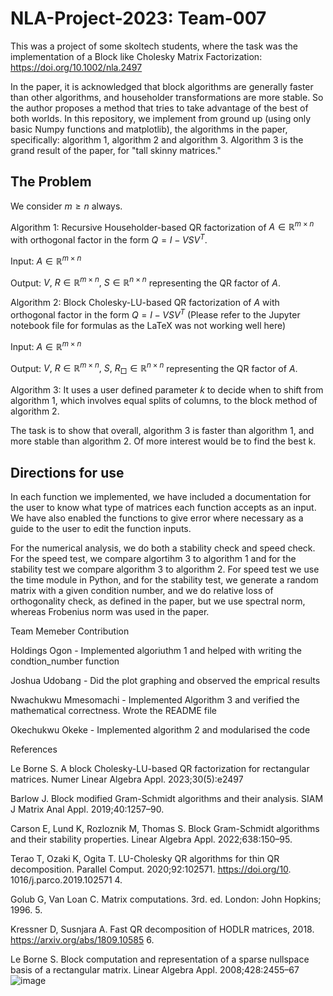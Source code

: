 # NLA-Project-2023: Team-007
This was a project of some skoltech students, where the task was the implementation of a Block like Cholesky Matrix Factorization: https://doi.org/10.1002/nla.2497

In the paper, it is acknowledged that block algorithms are generally faster than other algorithms, and householder transformations are more stable. So the author proposes a method that tries to take advantage of the best of both worlds. In this repository, we implement from ground up (using only basic Numpy functions and matplotlib), the algorithms in the paper, specifically: algorithm 1, algorithm 2 and algorithm 3. Algorithm 3 is the grand result of the paper, for "tall skinny matrices."

## The Problem
We consider $m \geq n$ always.

Algorithm 1: Recursive Householder-based QR factorization of $A \in \mathbb{R}^{m \times n}$ with orthogonal factor in the form $Q = I - VSV^T$.

Input: $A \in \mathbb{R}^{m \times n}$

Output: $V,\ R \in \mathbb{R}^{m \times n}, \ S \in \mathbb{R}^{n \times n}$ representing the QR factor of $A$.

Algorithm 2:  Block Cholesky-LU-based QR factorization of $A$ with orthogonal factor in the form $Q = I − VSV^T$ (Please refer to the Jupyter notebook file for formulas as the LaTeX was not working well here)

Input: $A \in \mathbb{R}^{m \times n}$

Output: $V,\ R \in \mathbb{R}^{m \times n}, \ S, \ R_{□} \in \mathbb{R}^{n \times n}$ representing the QR factor of $A$.

Algorithm 3: It uses a user defined parameter $k$ to decide when to shift from algorithm 1, which involves equal splits of columns, to the block method of algorithm 2.

The task is to show that overall, algorithm 3 is faster than algorithm 1, and more stable than algorithm 2. Of more interest would be to find the best k.

## Directions for use

In each function we implemented, we have included a documentation for the user to know what type of matrices each function accepts as an input. We have also enabled the functions to give error where necessary as a guide to the user to edit the function inputs.

For the numerical analysis, we do both a stability check and speed check. For the speed test, we compare algortihm 3 to algorithm 1 and for the stability test we compare algorithm 3 to algorithm 2. For speed test we use the time module in Python, and for the stability test, we generate a random matrix with a given condition number, and we do relative loss of orthogonality check, as defined in the paper, but we use spectral norm, whereas Frobenius norm was used in the paper.



Team Memeber Contribution

Holdings Ogon -  Implemented algoriuthm 1 and helped with writing the condtion_number function

Joshua Udobang -  Did the plot graphing and observed the emprical results

Nwachukwu Mmesomachi - Implemented Algorithm 3 and verified the mathematical correctness. Wrote the README file

Okechukwu Okeke - Implemented algorithm 2 and modularised the code


References

Le Borne S. A block Cholesky-LU-based QR factorization for rectangular matrices. Numer Linear Algebra Appl. 2023;30(5):e2497

Barlow J. Block modified Gram-Schmidt algorithms and their analysis. SIAM J Matrix Anal Appl. 2019;40:1257–90. 

Carson E, Lund K, Rozloznik M, Thomas S. Block Gram-Schmidt algorithms and their stability properties. Linear Algebra Appl. 2022;638:150–95. 

Terao T, Ozaki K, Ogita T. LU-Cholesky QR algorithms for thin QR decomposition. Parallel Comput. 2020;92:102571. https://doi.org/10. 1016/j.parco.2019.102571 4. 

Golub G, Van Loan C. Matrix computations. 3rd. ed. London: John Hopkins; 1996. 5.

Kressner D, Susnjara A. Fast QR decomposition of HODLR matrices, 2018. https://arxiv.org/abs/1809.10585 6. 
 
Le Borne S. Block computation and representation of a sparse nullspace basis of a rectangular matrix. Linear Algebra Appl. 2008;428:2455–67
![image](https://github.com/MathsMarshall/NLA-Project-2023.-Team-007/assets/54585664/e4e7952a-3346-4b22-9070-0f125a375c3f)


